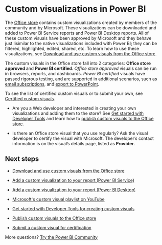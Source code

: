 <properties
   pageTitle="Custom visualizations in Power BI"
   description="Custom visualizations in Power BI"
   services="powerbi"
   documentationCenter=""
   authors="mihart"
   manager="erikre"
   backup=""
   editor=""
   tags=""
   qualityFocus="no"
   qualityDate=""/>

<tags
   ms.service="powerbi"
   ms.devlang="NA"
   ms.topic="article"
   ms.tgt_pltfrm="NA"
   ms.workload="powerbi"
   ms.date="05/15/2017"
   ms.author="mihart"/>

# Custom visualizations in Power BI

The [Office store](https://store.office.com/appshome.aspx?productgroup=PowerBI) contains custom visualizations created by members of the community and by Microsoft. These visualizations can be downloaded and added to Power BI Service reports and Power BI Desktop reports. All of these custom visuals have been approved by Microsoft and they behave just lisimilar to the native visualizations included with Power BI; they can be filtered, highlighted, edited, shared, etc. To learn how to use these visualizations, see [Download and use custom visuals from the Office store](powerbi-custom-visuals-office-store.md).

The custom visuals in the Office store fall into 2 categories: **Office store approved** and **Power BI certified**. *Office store approved* visuals can be run in browsers, reports, and dashboards.  *Power BI certified* visuals have passed rigorous testing, and are supported in additional scenarios, such as [email subscriptions](powerbi-service-subscribe-to-report.md), and [export to PowerPoint](powerbi-service-publish-to-powerpoint.md).

To see the list of certified custom visuals or to submit your own, see [Certified custom visuals](powerbi-custom-visuals-certified.md).

- Are you a Web developer and interested in creating your own visualizations and adding them to the store?  See [Get started with Developer Tools](powerbi-custom-visuals-getting-started-with-developer-tools.md) and learn how to [publish custom visuals to the Office store](https://store.office.com/appshome.aspx?productgroup=PowerBI).

- Is there an Office store visual that you use regularly? Ask the visual developer to certify the visual with Microsoft.  The developer’s contact information is on the visual’s details page, listed as **Provider**.

##    Next steps

- [Download and use custom visuals from the Office store](powerbi-custom-visuals-office-store.md)

- [Add a custom visualization to your report (Power BI Service)](powerbi-custom-visuals-add-to-report.md)

- [Add a custom visualization to your report (Power BI Desktop)](powerbi-custom-visuals-use.md)

-    [Microsoft's custom visual playlist on YouTube](https://www.youtube.com/playlist?list=PL1N57mwBHtN1vIjfvuBIzZllrmKo-Vz6x)  

- [Get started with Developer Tools for creating custom visuals](powerbi-custom-visuals-getting-started-with-developer-tools.md)


-    [Publish custom visuals to the Office store](powerbi-developer-office-store.md)  
-    [Submit a custom visual for certification](powerbi-custom-visuals-certified.md)

More questions? [Try the Power BI Community](http://community.powerbi.com/)
